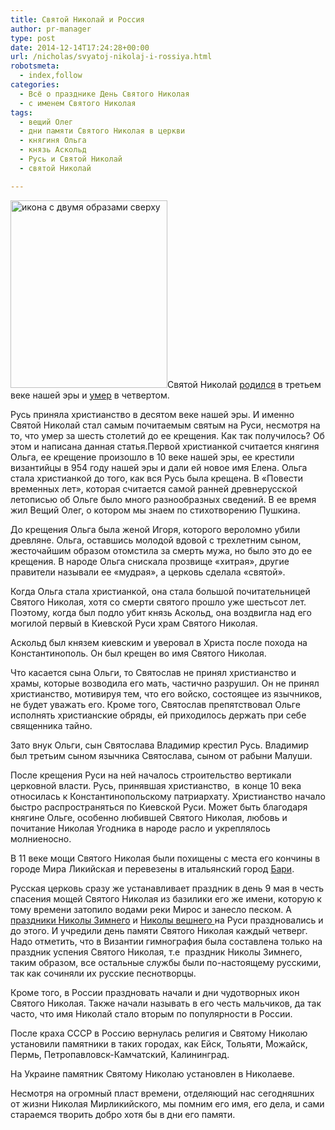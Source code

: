 ```yaml
---
title: Святой Николай и Россия
author: pr-manager
type: post
date: 2014-12-14T17:24:28+00:00
url: /nicholas/svyatoj-nikolaj-i-rossiya.html
robotsmeta:
  - index,follow
categories:
  - Всё о празднике День Святого Николая
  - с именем Святого Николая
tags:
  - вещий Олег
  - дни памяти Святого Николая в церкви
  - княгиня Ольга
  - князь Аскольд
  - Русь и Святой Николай
  - святой Николай

---
```

[<img class="alignleft size-medium wp-image-2560" src="http://svyatoynikolay.ru/wp-content/uploads/2014/12/ikona-s-dvumya-obrazami-sverhu-251x300.jpg" alt="икона с двумя образами сверху" width="251" height="300" srcset="http://svyatoynikolay.ru/wp-content/uploads/2014/12/ikona-s-dvumya-obrazami-sverhu-251x300.jpg 251w, http://svyatoynikolay.ru/wp-content/uploads/2014/12/ikona-s-dvumya-obrazami-sverhu.jpg 624w" sizes="(max-width: 251px) 100vw, 251px" />][1]Святой Николай <a title="Рождество Святого Николая" href="http://svyatoynikolay.ru/o-svyatom-nikolae/rozhdestvo-svyatogo-nikolaya.html" target="_blank">родился</a> в третьем веке нашей эры и <a title="История Святого Николая чудотворца" href="http://svyatoynikolay.ru/o-svyatom-nikolae/istoriya-svyatogo-nikolaya-chudotvortsa.html" target="_blank">умер</a> в четвертом.

Русь приняла христианство в десятом веке нашей эры. И именно Святой Николай стал самым почитаемым святым на Руси, несмотря на то, что умер за шесть столетий до ее крещения. Как так получилось? Об этом и написана данная статья.<!--more-->Первой христианкой считается княгиня Ольга, ее крещение произошло в 10 веке нашей эры, ее крестили византийцы в 954 году нашей эры и дали ей новое имя Елена. Ольга стала христианкой до того, как вся Русь была крещена. В &#171;Повести временных лет&#187;, которая считается самой ранней древнерусской летописью об Ольге было много разнообразных сведений. В ее время жил Вещий Олег, о котором мы знаем по стихотворению Пушкина.

До крещения Ольга была женой Игоря, которого вероломно убили древляне. Ольга, оставшись молодой вдовой с трехлетним сыном, жесточайшим образом отомстила за смерть мужа, но было это до ее крещения. В народе Ольга снискала прозвище &#171;хитрая&#187;, другие правители называли ее &#171;мудрая&#187;, а церковь сделала &#171;святой&#187;.

Когда Ольга стала христианкой, она стала большой почитательницей Святого Николая, хотя со смерти святого прошло уже шестьсот лет. Поэтому, когда был подло убит князь Аскольд, она воздвигла над его могилой первый в Киевской Руси храм Святого Николая.

Аскольд был князем киевским и уверовал в Христа после похода на Константинополь. Он был крещен во имя Святого Николая.

Что касается сына Ольги, то Святослав не принял христианство и храмы, которые возводила его мать, частично разрушил. Он не принял христианство, мотивируя тем, что его войско, состоящее из язычников, не будет уважать его. Кроме того, Святослав препятствовал Ольге исполнять христианские обряды, ей приходилось держать при себе священника тайно.

Зато внук Ольги, сын Святослава Владимир крестил Русь. Владимир был третьим сыном язычника Святослава, сыном от рабыни Малуши.

После крещения Руси на ней началось строительство вертикали церковной власти. Русь, принявшая христианство,  в конце 10 века относилась к Константинопольскому патриархату. Христианство начало быстро распространяться по Киевской Руси. Может быть благодаря княгине Ольге, особенно любившей Святого Николая, любовь и почитание Николая Угодника в народе расло и укреплялось молниеносно.

В 11 веке мощи Святого Николая были похищены с места его кончины в городе Мира Ликийская и перевезены в итальянский город <a title="Бари-город Святого Николая" href="http://svyatoynikolay.ru/o-svyatom-nikolae/bari-gorod-svyatogo-nikolaya.html" target="_blank">Бари</a>.

Русская церковь сразу же устанавливает праздник в день 9 мая в честь спасения мощей Святого Николая из базилики его же имени, которую к тому времени затопило водами реки Мирос и занесло песком. А <a title="Сегодня католики празднуют день Святого Николая" href="http://svyatoynikolay.ru/nicholas/howcelebratecounties/segodnya-katoliki-prazdnuyut-den-svyatogo-nikolaya.html" target="_blank">праздники Николы Зимнего</a> и <a title="Рождество Святого Николая" href="http://svyatoynikolay.ru/o-svyatom-nikolae/rozhdestvo-svyatogo-nikolaya.html" target="_blank">Николы вешнего </a>на Руси праздновались и до этого. И учредили день памяти Святого Николая каждый четверг. Надо отметить, что в Византии гимнография была составлена только на праздник успения Святого Николая, т.е  праздник Николы Зимнего, таким образом, все остальные службы были по-настоящему русскими, так как сочиняли их русские песнотворцы.

Кроме того, в России праздновать начали и дни чудотворных икон Святого Николая. Также начали называть в его честь мальчиков, да так часто, что имя Николай стало вторым по популярности в России.

После краха СССР в Россию вернулась религия и Святому Николаю установили памятники в таких городах, как Ейск, Тольяти, Можайск, Пермь, Петропавловск-Камчатский, Калининград.

На Украине памятник Святому Николаю установлен в Николаеве.

Несмотря на огромный пласт времени, отделяющий нас сегодняшних от жизни Николая Мирликийского, мы помним его имя, его дела, и сами стараемся творить добро хотя бы в дни его памяти.

&nbsp;

&nbsp;

&nbsp;

 [1]: http://svyatoynikolay.ru/wp-content/uploads/2014/12/ikona-s-dvumya-obrazami-sverhu.jpg